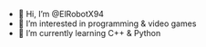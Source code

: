 - 👋 Hi, I’m @ElRobotX94
- 👀 I’m interested in programming & video games
- 🌱 I’m currently learning C++ & Python

<!---
ElRobotX94/ElRobotX94 is a ✨ special ✨ repository because its `README.md` (this file) appears on your GitHub profile.
You can click the Preview link to take a look at your changes.
--->

